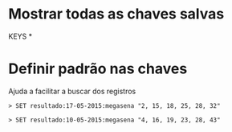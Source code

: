 # Mostrar todas as chaves salvas
KEYS *

# Definir padrão nas chaves
Ajuda a facilitar a buscar dos registros

```
> SET resultado:17-05-2015:megasena "2, 15, 18, 25, 28, 32"

> SET resultado:10-05-2015:megasena "4, 16, 19, 23, 28, 43"
```